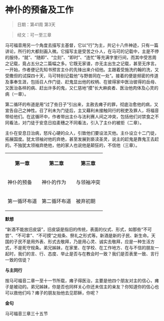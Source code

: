# 神仆的预备及工作

> 日期：第41周 第3天

> 经文：可一至三章

马可福音用另一个角度去描写主基督，它以“行”为主，共记十八件神迹，只有一篇讲论，所行的大都刻画入微。它描写主是受苦之仆人，在马可的记载中，主是不停的服侍，“就”、“随即”、“立刻”、“即时”、“连忙”等充满字里行间，而其中受苦周之记载，竟占五分之二篇幅之多。它既无家谱，亦无主出生之记载，甚至无序言。一开始，作者便记先知书预言主仆的先锋出来介绍他。主跟着受施洗约翰的洗，又受撒但的试探四十天，马可特别记载他“与野兽同在一处”。接着的便是频密的传道及事奉生涯，包括召人作门徒、赶鬼显出他的权柄、在彼得家中医治彼得的岳母、又医治各样的病、赶出许多的鬼，又仁慈地“摸”长大麻疯者、医治他肉体及心灵的病（一章）。

第二循环的布道是用“过了些日子”引出来，主赦去瘫子的罪，彻底治愈他的病，又宣告自己之神性。召了利未为门徒后，主又藉利未接触同行的税吏及罪人，将福音带给他们。在这循环中，作者带出主仆与法利赛人间之冲突，包括他们对禁食之不同看法，对门徒于安息日掐麦穗之不同看法，引入了主仆的被拒（二章）。

主仆在安息日治病，怒斥心硬的众人，引致他们要设法灭他。主仆设立十二门徒，拓展国度。犹太领袖对他的弃绝，甚至发展到亵渎圣灵，说主的赶鬼是靠鬼王去赶的。不独犹太领袖弃绝他，他的家人也说他是颠狂的，不信他（三章）。

<table>
 <tbody>
  <tr>
   <th><p>第一章</p></th>
   <th><p>第二章</p></th>
   <th><p>第三章</p></th>
  </tr>
  <tr>
   <td><p>神仆的预备</p></td>
   <td><p>神仆的作为</p></td>
   <td><p>与领袖冲突</p></td>
  </tr>
  <tr>
   <td><p>第一循环布道</p></td>
   <td><p>第二循环布道</p></td>
   <td><p>被弃初期</p></td>
  </tr>
 </tbody>
</table>

**默想**

“新酒不能放旧皮袋”，旧皮袋是指旧的传统，表面的仪式、形式，如那些“不可尝”、“不可拿”、“不可摸”之规条、祭礼之形式等。新酒是新的子民、新生命。天国的子民不是用外表、形式去敬拜，乃是用心灵、诚实去敬拜，应是一种生活方式，不是死守规条。弟兄姊妹，在家里、在学校、在工作地方、在与不信的朋友一起时，我们的言、行、态度、举止是否与在教会时一致？我们是否表里一致、言行一致的信徒？

**与主同行**

按马可福音二章一至十一节所载，瘫子得医治，主要是他四个朋友对主的信心，瘫子是被动的。弟兄姊妹，你是否也同样关心你还未信主的亲友？你知道你的信心也可以救他们吗？瘫子的朋友抬他去见耶稣，你呢？

**金句**

马可福音三章三十五节



